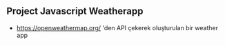 ## Project Javascript Weatherapp

- https://openweathermap.org/   'den API çekerek oluşturulan bir weather app
